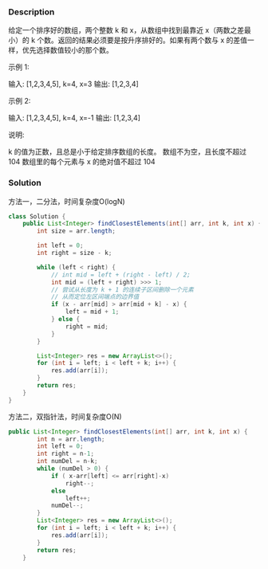 ### Description
给定一个排序好的数组，两个整数 k 和 x，从数组中找到最靠近 x（两数之差最小）的 k 个数。返回的结果必须要是按升序排好的。如果有两个数与 x 的差值一样，优先选择数值较小的那个数。

示例 1:

输入: [1,2,3,4,5], k=4, x=3
输出: [1,2,3,4]
 

示例 2:

输入: [1,2,3,4,5], k=4, x=-1
输出: [1,2,3,4]
 

说明:

k 的值为正数，且总是小于给定排序数组的长度。
数组不为空，且长度不超过 104
数组里的每个元素与 x 的绝对值不超过 104



### Solution
方法一，二分法，时间复杂度O(logN)
```java
class Solution {
    public List<Integer> findClosestElements(int[] arr, int k, int x) {
        int size = arr.length;

        int left = 0;
        int right = size - k;

        while (left < right) {
            // int mid = left + (right - left) / 2;
            int mid = (left + right) >>> 1;
            // 尝试从长度为 k + 1 的连续子区间删除一个元素
            // 从而定位左区间端点的边界值
            if (x - arr[mid] > arr[mid + k] - x) {
                left = mid + 1;
            } else {
                right = mid;
            }
        }

        List<Integer> res = new ArrayList<>();
        for (int i = left; i < left + k; i++) {
            res.add(arr[i]);
        }
        return res;
    }
}
```

方法二，双指针法，时间复杂度O(N)
```java
public List<Integer> findClosestElements(int[] arr, int k, int x) {
        int n = arr.length;
        int left = 0;
        int right = n-1;
        int numDel = n-k;
        while (numDel > 0) {
            if ( x-arr[left] <= arr[right]-x)
                right--;
            else
                left++;
            numDel--;
        }
        List<Integer> res = new ArrayList<>();
        for (int i = left; i < left + k; i++) {
            res.add(arr[i]);
        }
        return res;
    }
```